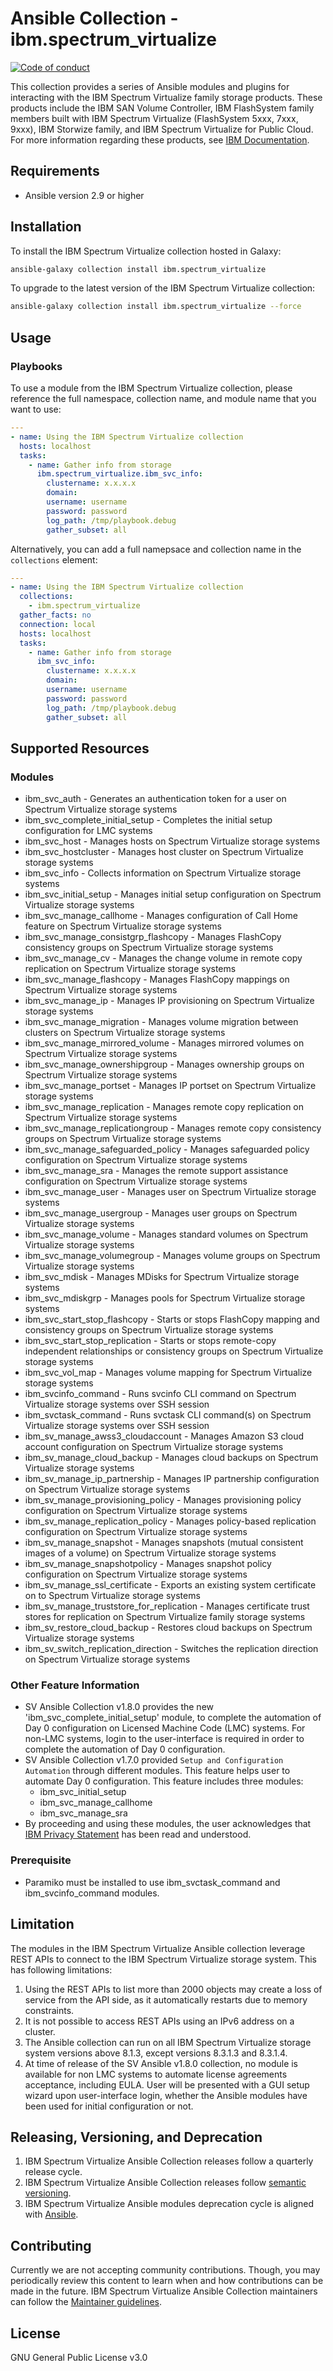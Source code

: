 # Ansible Collection - ibm.spectrum_virtualize

[![Code of conduct](https://img.shields.io/badge/code%20of%20conduct-Ansible-silver.svg)](https://docs.ansible.com/ansible/latest/community/code_of_conduct.html )

This collection provides a series of Ansible modules and plugins for interacting with the IBM Spectrum Virtualize family storage products. These products include the IBM SAN Volume Controller, IBM FlashSystem family members built with IBM Spectrum Virtualize (FlashSystem 5xxx, 7xxx, 9xxx), IBM Storwize family, and IBM Spectrum Virtualize for Public Cloud. For more information regarding these products, see [IBM Documentation](https://www.ibm.com/docs/).

## Requirements

- Ansible version 2.9 or higher

## Installation

To install the IBM Spectrum Virtualize collection hosted in Galaxy:

```bash
ansible-galaxy collection install ibm.spectrum_virtualize
```

To upgrade to the latest version of the IBM Spectrum Virtualize collection:

```bash
ansible-galaxy collection install ibm.spectrum_virtualize --force
```

## Usage

### Playbooks

To use a module from the IBM Spectrum Virtualize collection, please reference the full namespace, collection name, and module name that you want to use:

```yaml
---
- name: Using the IBM Spectrum Virtualize collection
  hosts: localhost
  tasks:
    - name: Gather info from storage
      ibm.spectrum_virtualize.ibm_svc_info:
        clustername: x.x.x.x
        domain:
        username: username
        password: password
        log_path: /tmp/playbook.debug
        gather_subset: all
```

Alternatively, you can add a full namepsace and collection name in the `collections` element:

```yaml
---
- name: Using the IBM Spectrum Virtualize collection
  collections:
    - ibm.spectrum_virtualize
  gather_facts: no
  connection: local
  hosts: localhost
  tasks:
    - name: Gather info from storage
      ibm_svc_info:
        clustername: x.x.x.x
        domain:
        username: username
        password: password
        log_path: /tmp/playbook.debug
        gather_subset: all
```

## Supported Resources

### Modules

- ibm_svc_auth - Generates an authentication token for a user on Spectrum Virtualize storage systems
- ibm_svc_complete_initial_setup - Completes the initial setup configuration for LMC systems
- ibm_svc_host - Manages hosts on Spectrum Virtualize storage systems
- ibm_svc_hostcluster - Manages host cluster on Spectrum Virtualize storage systems
- ibm_svc_info - Collects information on Spectrum Virtualize storage systems
- ibm_svc_initial_setup - Manages initial setup configuration on Spectrum Virtualize storage systems
- ibm_svc_manage_callhome - Manages configuration of Call Home feature on Spectrum Virtualize storage systems
- ibm_svc_manage_consistgrp_flashcopy - Manages FlashCopy consistency groups on Spectrum Virtualize storage systems
- ibm_svc_manage_cv - Manages the change volume in remote copy replication on Spectrum Virtualize storage systems
- ibm_svc_manage_flashcopy - Manages FlashCopy mappings on Spectrum Virtualize storage systems
- ibm_svc_manage_ip - Manages IP provisioning on Spectrum Virtualize storage systems
- ibm_svc_manage_migration - Manages volume migration between clusters on Spectrum Virtualize storage systems
- ibm_svc_manage_mirrored_volume - Manages mirrored volumes on Spectrum Virtualize storage systems
- ibm_svc_manage_ownershipgroup - Manages ownership groups on Spectrum Virtualize storage systems
- ibm_svc_manage_portset - Manages IP portset on Spectrum Virtualize storage systems
- ibm_svc_manage_replication - Manages remote copy replication on Spectrum Virtualize storage systems
- ibm_svc_manage_replicationgroup - Manages remote copy consistency groups on Spectrum Virtualize storage systems
- ibm_svc_manage_safeguarded_policy - Manages safeguarded policy configuration on Spectrum Virtualize storage systems
- ibm_svc_manage_sra - Manages the remote support assistance configuration on Spectrum Virtualize storage systems
- ibm_svc_manage_user - Manages user on Spectrum Virtualize storage systems
- ibm_svc_manage_usergroup - Manages user groups on Spectrum Virtualize storage systems
- ibm_svc_manage_volume - Manages standard volumes on Spectrum Virtualize storage systems
- ibm_svc_manage_volumegroup - Manages volume groups on Spectrum Virtualize storage systems
- ibm_svc_mdisk - Manages MDisks for Spectrum Virtualize storage systems
- ibm_svc_mdiskgrp - Manages pools for Spectrum Virtualize storage systems
- ibm_svc_start_stop_flashcopy - Starts or stops FlashCopy mapping and consistency groups on Spectrum Virtualize storage systems
- ibm_svc_start_stop_replication - Starts or stops remote-copy independent relationships or consistency groups on Spectrum Virtualize storage systems
- ibm_svc_vol_map - Manages volume mapping for Spectrum Virtualize storage systems
- ibm_svcinfo_command - Runs svcinfo CLI command on Spectrum Virtualize storage systems over SSH session
- ibm_svctask_command - Runs svctask CLI command(s) on Spectrum Virtualize storage systems over SSH session
- ibm_sv_manage_awss3_cloudaccount - Manages Amazon S3 cloud account configuration on Spectrum Virtualize storage systems
- ibm_sv_manage_cloud_backup - Manages cloud backups on Spectrum Virtualize storage systems
- ibm_sv_manage_ip_partnership - Manages IP partnership configuration on Spectrum Virtualize storage systems
- ibm_sv_manage_provisioning_policy - Manages provisioning policy configuration on Spectrum Virtualize storage systems
- ibm_sv_manage_replication_policy - Manages policy-based replication configuration on Spectrum Virtualize storage systems
- ibm_sv_manage_snapshot - Manages snapshots (mutual consistent images of a volume) on Spectrum Virtualize storage systems
- ibm_sv_manage_snapshotpolicy - Manages snapshot policy configuration on Spectrum Virtualize storage systems
- ibm_sv_manage_ssl_certificate - Exports an existing system certificate on to Spectrum Virtualize storage systems
- ibm_sv_manage_truststore_for_replication - Manages certificate trust stores for replication on Spectrum Virtualize family storage systems
- ibm_sv_restore_cloud_backup - Restores cloud backups on Spectrum Virtualize storage systems
- ibm_sv_switch_replication_direction - Switches the replication direction on Spectrum Virtualize storage systems

### Other Feature Information
- SV Ansible Collection v1.8.0 provides the new 'ibm_svc_complete_initial_setup' module, to complete the automation of Day 0 configuration on Licensed Machine Code (LMC) systems.
  For non-LMC systems, login to the user-interface is required in order to complete the automation of Day 0 configuration.
- SV Ansible Collection v1.7.0 provided `Setup and Configuration Automation` through different modules. This feature helps user to automate Day 0 configuration.
  This feature includes three modules:
  - ibm_svc_initial_setup
  - ibm_svc_manage_callhome 
  - ibm_svc_manage_sra
- By proceeding and using these modules, the user acknowledges that [IBM Privacy Statement](https://www.ibm.com/privacy) has been read and understood.

### Prerequisite

- Paramiko must be installed to use ibm_svctask_command and ibm_svcinfo_command modules.

## Limitation

The modules in the IBM Spectrum Virtualize Ansible collection leverage REST APIs to connect to the IBM Spectrum Virtualize storage system. This has following limitations:
1. Using the REST APIs to list more than 2000 objects may create a loss of service from the API side, as it automatically restarts due to memory constraints.
2. It is not possible to access REST APIs using an IPv6 address on a cluster.
3. The Ansible collection can run on all IBM Spectrum Virtualize storage system versions above 8.1.3, except versions 8.3.1.3 and 8.3.1.4.
4. At time of release of the SV Ansible v1.8.0 collection, no module is available for non LMC systems to automate license agreements acceptance, including EULA.
   User will be presented with a GUI setup wizard upon user-interface login, whether the Ansible modules have been used for initial configuration or not.

## Releasing, Versioning, and Deprecation

1. IBM Spectrum Virtualize Ansible Collection releases follow a quarterly release cycle.
2. IBM Spectrum Virtualize Ansible Collection releases follow [semantic versioning](https://semver.org/).
3. IBM Spectrum Virtualize Ansible modules deprecation cycle is aligned with [Ansible](https://docs.ansible.com/ansible/latest/dev_guide/module_lifecycle.html).

## Contributing

Currently we are not accepting community contributions.
Though, you may periodically review this content to learn when and how contributions can be made in the future.
IBM Spectrum Virtualize Ansible Collection maintainers can follow the [Maintainer guidelines](https://docs.ansible.com/ansible/devel/community/maintainers.html).

## License

GNU General Public License v3.0
